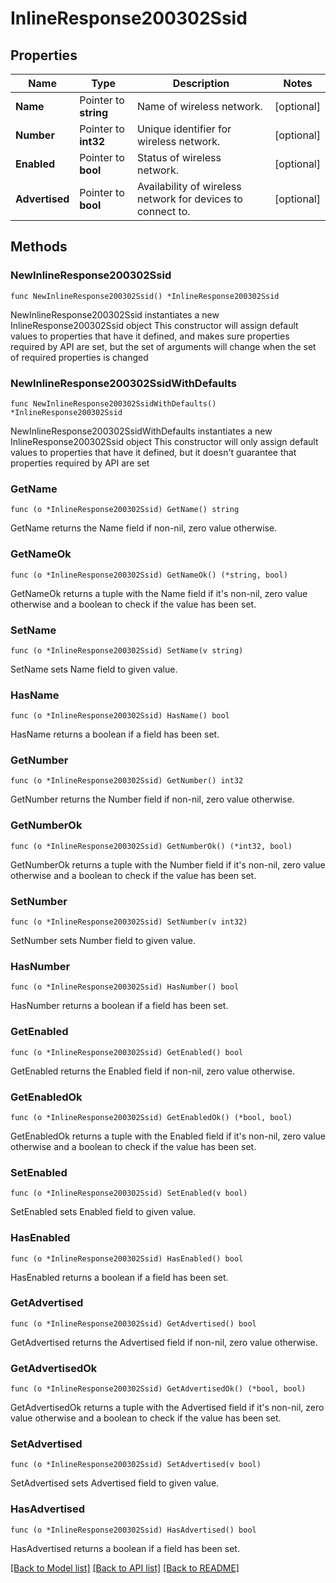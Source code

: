 # InlineResponse200302Ssid

## Properties

Name | Type | Description | Notes
------------ | ------------- | ------------- | -------------
**Name** | Pointer to **string** | Name of wireless network. | [optional] 
**Number** | Pointer to **int32** | Unique identifier for wireless network. | [optional] 
**Enabled** | Pointer to **bool** | Status of wireless network. | [optional] 
**Advertised** | Pointer to **bool** | Availability of wireless network for devices to connect to. | [optional] 

## Methods

### NewInlineResponse200302Ssid

`func NewInlineResponse200302Ssid() *InlineResponse200302Ssid`

NewInlineResponse200302Ssid instantiates a new InlineResponse200302Ssid object
This constructor will assign default values to properties that have it defined,
and makes sure properties required by API are set, but the set of arguments
will change when the set of required properties is changed

### NewInlineResponse200302SsidWithDefaults

`func NewInlineResponse200302SsidWithDefaults() *InlineResponse200302Ssid`

NewInlineResponse200302SsidWithDefaults instantiates a new InlineResponse200302Ssid object
This constructor will only assign default values to properties that have it defined,
but it doesn't guarantee that properties required by API are set

### GetName

`func (o *InlineResponse200302Ssid) GetName() string`

GetName returns the Name field if non-nil, zero value otherwise.

### GetNameOk

`func (o *InlineResponse200302Ssid) GetNameOk() (*string, bool)`

GetNameOk returns a tuple with the Name field if it's non-nil, zero value otherwise
and a boolean to check if the value has been set.

### SetName

`func (o *InlineResponse200302Ssid) SetName(v string)`

SetName sets Name field to given value.

### HasName

`func (o *InlineResponse200302Ssid) HasName() bool`

HasName returns a boolean if a field has been set.

### GetNumber

`func (o *InlineResponse200302Ssid) GetNumber() int32`

GetNumber returns the Number field if non-nil, zero value otherwise.

### GetNumberOk

`func (o *InlineResponse200302Ssid) GetNumberOk() (*int32, bool)`

GetNumberOk returns a tuple with the Number field if it's non-nil, zero value otherwise
and a boolean to check if the value has been set.

### SetNumber

`func (o *InlineResponse200302Ssid) SetNumber(v int32)`

SetNumber sets Number field to given value.

### HasNumber

`func (o *InlineResponse200302Ssid) HasNumber() bool`

HasNumber returns a boolean if a field has been set.

### GetEnabled

`func (o *InlineResponse200302Ssid) GetEnabled() bool`

GetEnabled returns the Enabled field if non-nil, zero value otherwise.

### GetEnabledOk

`func (o *InlineResponse200302Ssid) GetEnabledOk() (*bool, bool)`

GetEnabledOk returns a tuple with the Enabled field if it's non-nil, zero value otherwise
and a boolean to check if the value has been set.

### SetEnabled

`func (o *InlineResponse200302Ssid) SetEnabled(v bool)`

SetEnabled sets Enabled field to given value.

### HasEnabled

`func (o *InlineResponse200302Ssid) HasEnabled() bool`

HasEnabled returns a boolean if a field has been set.

### GetAdvertised

`func (o *InlineResponse200302Ssid) GetAdvertised() bool`

GetAdvertised returns the Advertised field if non-nil, zero value otherwise.

### GetAdvertisedOk

`func (o *InlineResponse200302Ssid) GetAdvertisedOk() (*bool, bool)`

GetAdvertisedOk returns a tuple with the Advertised field if it's non-nil, zero value otherwise
and a boolean to check if the value has been set.

### SetAdvertised

`func (o *InlineResponse200302Ssid) SetAdvertised(v bool)`

SetAdvertised sets Advertised field to given value.

### HasAdvertised

`func (o *InlineResponse200302Ssid) HasAdvertised() bool`

HasAdvertised returns a boolean if a field has been set.


[[Back to Model list]](../README.md#documentation-for-models) [[Back to API list]](../README.md#documentation-for-api-endpoints) [[Back to README]](../README.md)


